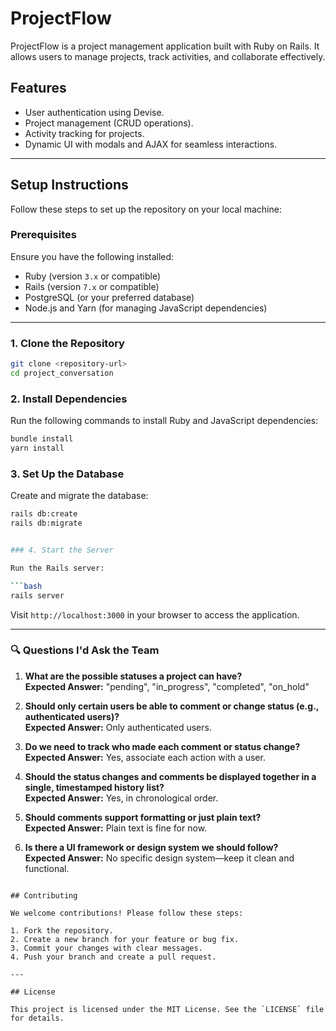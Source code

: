 # ProjectFlow
ProjectFlow is a project management application built with Ruby on Rails. It allows users to manage projects, track activities, and collaborate effectively.

## Features

- User authentication using Devise.
- Project management (CRUD operations).
- Activity tracking for projects.
- Dynamic UI with modals and AJAX for seamless interactions.

---

## Setup Instructions

Follow these steps to set up the repository on your local machine:

### Prerequisites

Ensure you have the following installed:

- Ruby (version `3.x` or compatible)
- Rails (version `7.x` or compatible)
- PostgreSQL (or your preferred database)
- Node.js and Yarn (for managing JavaScript dependencies)

---

### 1. Clone the Repository

```bash
git clone <repository-url>
cd project_conversation
```

### 2. Install Dependencies

Run the following commands to install Ruby and JavaScript dependencies:

```bash
bundle install
yarn install
```

### 3. Set Up the Database

Create and migrate the database:

```bash
rails db:create
rails db:migrate


### 4. Start the Server

Run the Rails server:

```bash
rails server
```

Visit `http://localhost:3000` in your browser to access the application.

---

### 🔍 Questions I'd Ask the Team

1. **What are the possible statuses a project can have?**  
    **Expected Answer:** "pending", "in_progress", "completed", "on_hold"

2. **Should only certain users be able to comment or change status (e.g., authenticated users)?**  
    **Expected Answer:** Only authenticated users.

3. **Do we need to track who made each comment or status change?**  
    **Expected Answer:** Yes, associate each action with a user.

4. **Should the status changes and comments be displayed together in a single, timestamped history list?**  
    **Expected Answer:** Yes, in chronological order.

5. **Should comments support formatting or just plain text?**  
    **Expected Answer:** Plain text is fine for now.

6. **Is there a UI framework or design system we should follow?**  
    **Expected Answer:** No specific design system—keep it clean and functional.
```

## Contributing

We welcome contributions! Please follow these steps:

1. Fork the repository.
2. Create a new branch for your feature or bug fix.
3. Commit your changes with clear messages.
4. Push your branch and create a pull request.

---

## License

This project is licensed under the MIT License. See the `LICENSE` file for details.